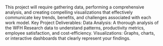 This project will require gathering data, performing a comprehensive analysis, and creating compelling visualizations that effectively communicate key trends, benefits, and challenges associated with each work model. 
Key Project Deliverables:
Data Analysis: A thorough analysis of the WFH Research data to understand patterns, productivity metrics, employee satisfaction, and cost-efficiency.
Visualizations: Graphs, charts, or interactive dashboards that clearly represent your findings.
